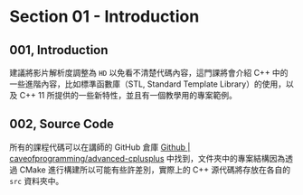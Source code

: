 # Section 01 - Introduction

## 001, Introduction

建議將影片解析度調整為 `HD` 以免看不清楚代碼內容，這門課將會介紹 C++ 中的一些進階內容，比如標準函數庫（STL, Standard Template Library）的使用，以及 C++ 11 所提供的一些新特性，並且有一個教學用的專案範例。

## 002, Source Code

所有的課程代碼可以在講師的 GitHub 倉庫 [Github | caveofprogramming/advanced-cplusplus](https://github.com/caveofprogramming/advanced-cplusplus/) 中找到，文件夾中的專案結構因為透過 CMake 進行構建所以可能有些許差別，實際上的 C++ 源代碼將存放在各自的 `src` 資料夾中。